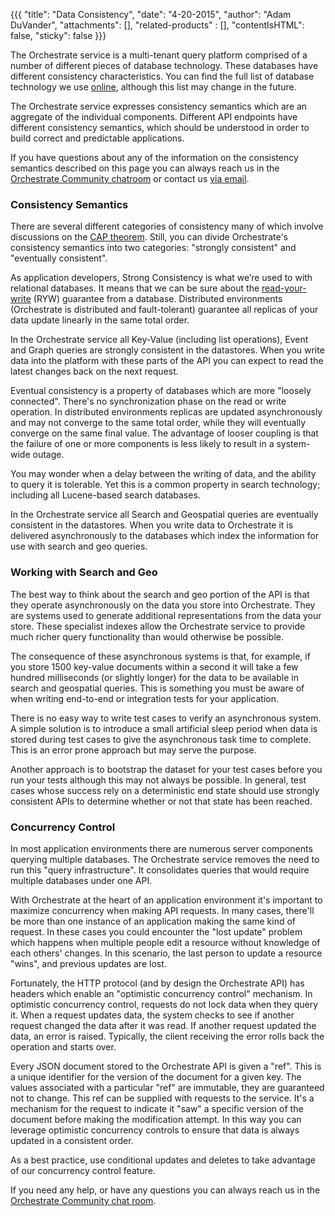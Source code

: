 {{{
  "title": "Data Consistency",
  "date": "4-20-2015",
  "author": "Adam DuVander",
  "attachments": [],
  "related-products" : [],
  "contentIsHTML": false,
  "sticky": false
}}}

The Orchestrate service is a multi-tenant query platform comprised of a number of different pieces of database technology. These databases have different consistency characteristics. You can find the full list of database technology we use [online](http://orchestrate.uservoice.com/knowledgebase/articles/354377-what-software-and-services-underpin-orchestrate), although this list may change in the future.

The Orchestrate service expresses consistency semantics which are an aggregate of the individual components.  Different API endpoints have different consistency semantics, which should be understood in order to build correct and predictable applications.

If you have questions about any of the information on the consistency semantics described on this page you can always reach us in the [Orchestrate Community chatroom](http://oio-community.useast.appfog.ctl.io) or contact us [via email](mailto:hello@orchestrate.io).

### Consistency Semantics

There are several different categories of consistency many of which involve discussions on the [CAP theorem](http://en.wikipedia.org/wiki/CAP_theorem). Still, you can divide Orchestrate's consistency semantics into two categories: "strongly consistent" and "eventually consistent".

As application developers, Strong Consistency is what we’re used to with relational databases. It means that we can be sure about the [read-your-write](http://www.dbms2.com/2010/05/01/ryw-read-your-writes-consistency/) (RYW) guarantee from a database. Distributed environments (Orchestrate is distributed and fault-tolerant) guarantee all replicas of your data update linearly in the same total order.

In the Orchestrate service all Key-Value (including list operations), Event and Graph queries are strongly consistent in the datastores. When you write data into the platform with these parts of the API you can expect to read the latest changes back on the next request.

Eventual consistency is a property of databases which are more "loosely connected". There's no synchronization phase on the read or write operation. In distributed environments replicas are updated asynchronously and may not converge to the same total order, while they will eventually converge on the same final value. The advantage of looser coupling is that the failure of one or more components is less likely to result in a system-wide outage.

You may wonder when a delay between the writing of data, and the ability to query it is tolerable. Yet this is a common property in search technology; including all Lucene-based search databases.

In the Orchestrate service all Search and Geospatial queries are eventually consistent in the datastores. When you write data to Orchestrate it is delivered asynchronously to the databases which index the information for use with search and geo queries.

### Working with Search and Geo

The best way to think about the search and geo portion of the API is that they operate asynchronously on the data you store into Orchestrate. They are systems used to generate additional representations from the data your store. These specialist indexes allow the Orchestrate service to provide much richer query functionality than would otherwise be possible.

The consequence of these asynchronous systems is that, for example, if you store 1500 key-value documents within a second it will take a few hundred milliseconds (or slightly longer) for the data to be available in search and geospatial queries. This is something you must be aware of when writing end-to-end or integration tests for your application.

There is no easy way to write test cases to verify an asynchronous system. A simple solution is to introduce a small artificial sleep period when data is stored during test cases to give the asynchronous task time to complete. This is an error prone approach but may serve the purpose.

Another approach is to bootstrap the dataset for your test cases before you run your tests although this may not always be possible.  In general, test cases whose success rely on a deterministic end state should use strongly consistent APIs to determine whether or not that state has been reached.

### Concurrency Control

In most application environments there are numerous server components querying multiple databases. The Orchestrate service removes the need to run this "query infrastructure". It consolidates queries that would require multiple databases under one API.

With Orchestrate at the heart of an application environment it's important to maximize concurrency when making API requests. In many cases, there'll be more than one instance of an application making the same kind of request. In these cases you could encounter the "lost update" problem which happens when multiple people edit a resource without knowledge of each others' changes. In this scenario, the last person to update a resource "wins", and previous updates are lost.

Fortunately, the HTTP protocol (and by design the Orchestrate API) has headers which enable an "optimistic concurrency control" mechanism. In optimistic concurrency control, requests do not lock data when they query it. When a request updates data, the system checks to see if another request changed the data after it was read. If another request updated the data, an error is raised. Typically, the client receiving the error rolls back the operation and starts over.

Every JSON document stored to the Orchestrate API is given a "ref". This is a unique identifier for the version of the document for a given key. The values associated with a particular "ref" are immutable, they are guaranteed not to change. This ref can be supplied with requests to the service. It's a mechanism for the request to indicate it "saw" a specific version of the document before making the modification attempt. In this way you can leverage optimistic concurrency controls to ensure that data is always updated in a consistent order.

As a best practice, use conditional updates and deletes to take advantage of our concurrency control feature.

If you need any help, or have any questions you can always reach us in the [Orchestrate Community chat room](http://oio-community.useast.appfog.ctl.io).
